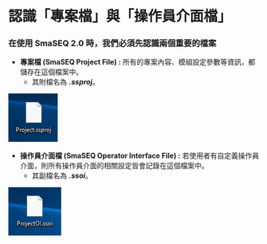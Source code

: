 # 認識「專案檔」與「操作員介面檔」

### 在使用 SmaSEQ 2.0 時，我們必須先認識兩個重要的檔案

* **專案檔 \(SmaSEQ Project File\) :** 所有的專案內容、模組設定參數等資訊，都儲存在這個檔案中。
  * 其附檔名為 _**.ssproj**_。

![.ssproj &#x5C08;&#x6848;&#x6A94;](../.gitbook/assets/ssproj.PNG)

* **操作員介面檔 \(SmaSEQ Operator Interface File\) :** 若使用者有自定義操作員介面，則所有操作員介面的相關設定皆會記錄在這個檔案中。
  * 其副檔名為 _**.ssoi**_。

![.ssoi &#x64CD;&#x4F5C;&#x54E1;&#x4ECB;&#x9762;&#x6A94;](../.gitbook/assets/ssoi.PNG)

